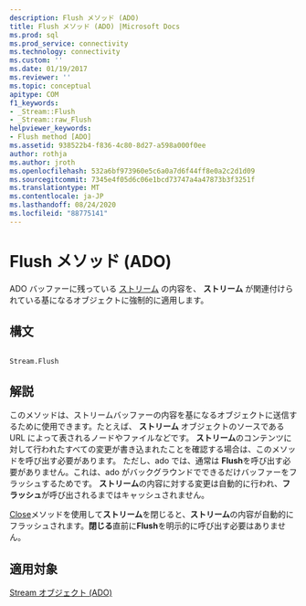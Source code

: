 ```yaml
---
description: Flush メソッド (ADO)
title: Flush メソッド (ADO) |Microsoft Docs
ms.prod: sql
ms.prod_service: connectivity
ms.technology: connectivity
ms.custom: ''
ms.date: 01/19/2017
ms.reviewer: ''
ms.topic: conceptual
apitype: COM
f1_keywords:
- _Stream::Flush
- _Stream::raw_Flush
helpviewer_keywords:
- Flush method [ADO]
ms.assetid: 938522b4-f836-4c80-8d27-a598a000f0ee
author: rothja
ms.author: jroth
ms.openlocfilehash: 532a6bf973960e5c6a0a7d6f44ff8e0a2c2d1d09
ms.sourcegitcommit: 7345e4f05d6c06e1bcd73747a4a47873b3f3251f
ms.translationtype: MT
ms.contentlocale: ja-JP
ms.lasthandoff: 08/24/2020
ms.locfileid: "88775141"
---
```

# <a name="flush-method-ado"></a>Flush メソッド (ADO)
ADO バッファーに残っている [ストリーム](./stream-object-ado.md) の内容を、 **ストリーム** が関連付けられている基になるオブジェクトに強制的に適用します。  
  
## <a name="syntax"></a>構文  
  
```  
  
Stream.Flush  
```  
  
## <a name="remarks"></a>解説  
 このメソッドは、ストリームバッファーの内容を基になるオブジェクトに送信するために使用できます。たとえば、 **ストリーム** オブジェクトのソースである URL によって表されるノードやファイルなどです。 **ストリーム**のコンテンツに対して行われたすべての変更が書き込まれたことを確認する場合は、このメソッドを呼び出す必要があります。 ただし、ado では、通常は **Flush**を呼び出す必要がありません。これは、ado がバックグラウンドでできるだけバッファーをフラッシュするためです。 **ストリーム**の内容に対する変更は自動的に行われ、**フラッシュ**が呼び出されるまではキャッシュされません。  
  
 [Close](./close-method-ado.md)メソッドを使用して**ストリーム**を閉じると、**ストリーム**の内容が自動的にフラッシュされます。**閉じる**直前に**Flush**を明示的に呼び出す必要はありません。  
  
## <a name="applies-to"></a>適用対象  
 [Stream オブジェクト (ADO)](./stream-object-ado.md)